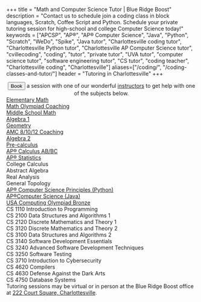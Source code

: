 +++
title = "Math and Computer Science Tutor | Blue Ridge Boost"
description = "Contact us to schedule join a coding class in block languages, Scratch, Coffee Script and Python. Schedule your private tutoring session for high-school and college Computer Science today!" 
keywords = ["APCSP", "AP&reg;", "AP&reg; Computer Science",  "Java", "Python", "Scratch", "WeDo", "Spike", "Java tutor", "Charlottesville coding tutor", "Charlottesville Python tutor", "Charlottesville AP Computer Science tutor", "cvillecoding", "coding", "tutor", "private tutor", "UVA tutor", "computer science tutor", "software engineering tutor", "CS tutor", "coding teacher", "Charlottesville coding", "Charlottesville"]
aliases=["/coding/", "/coding-classes-and-tutor/"]
header = "Tutoring in Charlottesville"
+++

<div class="container px-2">
  <div class="row  justify-content-center">
    <div class="col-12 p-2 darknote">
        <center>
        <a href="https://blueridgeboost.youcanbook.me"><button class="button-8s" role="button">Book</button></a> a session with one of our wonderful <a href="/instructor">instructors</a> to get help with one of the subjects below.
        </center>
    </div>
  </div>
  <div class="row"> 
        <div class="col">
          <div class="hanging"><a href="/tutor/math/elementary-math">Elementary Math</a></div>
          <div class="hanging"><a href="/tutor/math/math-olympiad">Math Olympiad Coaching</a></div>
          <div class="hanging"><a href="/tutor/math/middle-school-math">Middle School Math</a></div>
          <div class="hanging"><a href="/tutor/math/algebra1">Algebra 1</a></div>    
          <div class="hanging"><a href="/tutor/math/geometry">Geometry</a></div>
          <div class="hanging"><a href="/tutor/math/amc-coach">AMC 8/10/12 Coaching</a></div>
          <div class="hanging"><a href="/tutor/math/algebra2">Algebra 2</a></div>
          <div class="hanging"><a href="/tutor/math/precalculus">Pre-calculus</a></div>
          <div class="hanging"><a href="/tutor/math/ap-calculus">AP&reg; Calculus AB/BC</a></div>
          <div class="hanging"><a href="/tutor/math/ap-statistics">AP&reg; Statistics</a></div>
          <div class="hanging">College Calculus</div>
          <div class="hanging">Abstract Algebra</div>
          <div class="hanging">Real Analysis</div>
          <div class="hanging">General Topology</div>
        </div>
        <div class="col">
          <div class="hangingspaced"><a href="/tutor/computer-science/ap-computer-science-principles">AP&reg; Computer Science Principles (Python)</a></div>
          <div class="hangingspaced"><a href="/tutor/computer-science/ap-computer-science-java">AP&reg;Computer Science (Java)</a></div>
          <div class="hangingspaced"><a href="/tutor/computer-science/usaco-computing-olympiad">USA Computing Olympiad Bronze</a></div>
          <div class="hangingspaced">CS 1110	Introduction to Programming</div>
          <div class="hangingspaced">CS 2100	Data Structures and Algorithms 1</div>
          <div class="hangingspaced">CS 2120	Discrete Mathematics and Theory 1</div>
          <div class="hangingspaced">CS 3120	Discrete Mathematics and Theory 2</div>
          <div class="hangingspaced">CS 3100	Data Structures and Algorithms 2</div>
          <div class="hangingspaced">CS 3140	Software Development Essentials</div>
          <div class="hangingspaced">CS 3240	Advanced Software Development Techniques</div>
          <div class="hangingspaced">CS 3250	Software Testing</div>
          <div class="hangingspaced">CS 3710	Introduction to Cybersecurity</div>
          <div class="hangingspaced">CS 4620	Compilers</div>
          <div class="hangingspaced">CS 4630	Defense Against the Dark Arts</div>
          <div class="hangingspaced">CS 4750	Database Systems</div>
        </div>
      </div>
    </div>
  </div>
  <div class="row justify-content-center">
    <div class="col-12 text-center darknote" >
      Tutoring sessions may be virtual or in person at the Blue Ridge Boost office at <a href="https://www.google.com/maps/place/222+Court+Square,+Charlottesville,+VA+22902/@38.0310664,-78.4791609,17z/data=!3m1!4b1!4m5!3m4!1s0x89b38627a3559ba7:0x8f9b07d311b4dd9b!8m2!3d38.0310622!4d-78.4769669">222 Court Square, Charlottesville</a>.
    </div>
  </div>
</div>
<p></p>